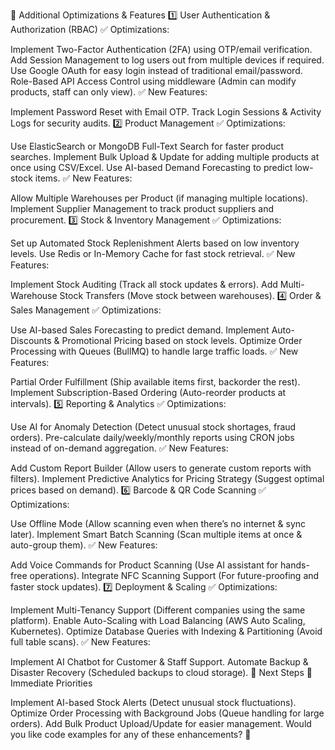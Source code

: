 🔹 Additional Optimizations & Features
1️⃣ User Authentication & Authorization (RBAC)
✅ Optimizations:

Implement Two-Factor Authentication (2FA) using OTP/email verification.
Add Session Management to log users out from multiple devices if required.
Use Google OAuth for easy login instead of traditional email/password.
Role-Based API Access Control using middleware (Admin can modify products, staff can only view).
✅ New Features:

Implement Password Reset with Email OTP.
Track Login Sessions & Activity Logs for security audits.
2️⃣ Product Management
✅ Optimizations:

Use ElasticSearch or MongoDB Full-Text Search for faster product searches.
Implement Bulk Upload & Update for adding multiple products at once using CSV/Excel.
Use AI-based Demand Forecasting to predict low-stock items.
✅ New Features:

Allow Multiple Warehouses per Product (if managing multiple locations).
Implement Supplier Management to track product suppliers and procurement.
3️⃣ Stock & Inventory Management
✅ Optimizations:

Set up Automated Stock Replenishment Alerts based on low inventory levels.
Use Redis or In-Memory Cache for fast stock retrieval.
✅ New Features:

Implement Stock Auditing (Track all stock updates & errors).
Add Multi-Warehouse Stock Transfers (Move stock between warehouses).
4️⃣ Order & Sales Management
✅ Optimizations:

Use AI-based Sales Forecasting to predict demand.
Implement Auto-Discounts & Promotional Pricing based on stock levels.
Optimize Order Processing with Queues (BullMQ) to handle large traffic loads.
✅ New Features:

Partial Order Fulfillment (Ship available items first, backorder the rest).
Implement Subscription-Based Ordering (Auto-reorder products at intervals).
5️⃣ Reporting & Analytics
✅ Optimizations:

Use AI for Anomaly Detection (Detect unusual stock shortages, fraud orders).
Pre-calculate daily/weekly/monthly reports using CRON jobs instead of on-demand aggregation.
✅ New Features:

Add Custom Report Builder (Allow users to generate custom reports with filters).
Implement Predictive Analytics for Pricing Strategy (Suggest optimal prices based on demand).
6️⃣ Barcode & QR Code Scanning
✅ Optimizations:

Use Offline Mode (Allow scanning even when there’s no internet & sync later).
Implement Smart Batch Scanning (Scan multiple items at once & auto-group them).
✅ New Features:

Add Voice Commands for Product Scanning (Use AI assistant for hands-free operations).
Integrate NFC Scanning Support (For future-proofing and faster stock updates).
7️⃣ Deployment & Scaling
✅ Optimizations:

Implement Multi-Tenancy Support (Different companies using the same platform).
Enable Auto-Scaling with Load Balancing (AWS Auto Scaling, Kubernetes).
Optimize Database Queries with Indexing & Partitioning (Avoid full table scans).
✅ New Features:

Implement AI Chatbot for Customer & Staff Support.
Automate Backup & Disaster Recovery (Scheduled backups to cloud storage).
🚀 Next Steps
📌 Immediate Priorities

Implement AI-based Stock Alerts (Detect unusual stock fluctuations).
Optimize Order Processing with Background Jobs (Queue handling for large orders).
Add Bulk Product Upload/Update for easier management.
Would you like code examples for any of these enhancements? 🚀
